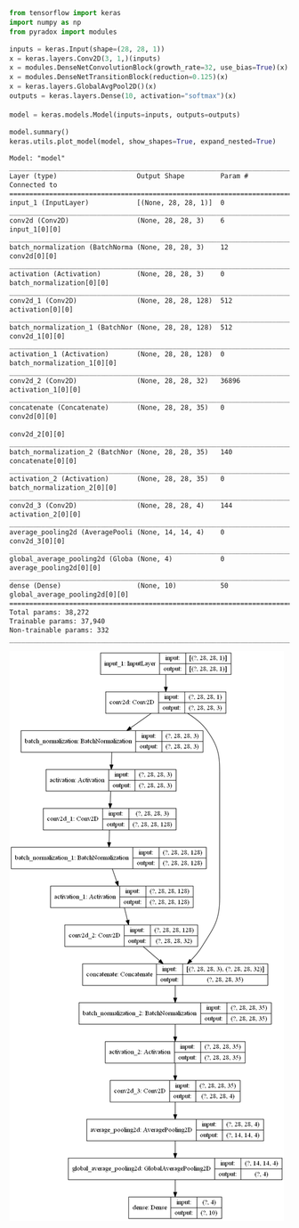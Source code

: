 ```python
from tensorflow import keras
import numpy as np
from pyradox import modules
```


```python
inputs = keras.Input(shape=(28, 28, 1))
x = keras.layers.Conv2D(3, 1,)(inputs)
x = modules.DenseNetConvolutionBlock(growth_rate=32, use_bias=True)(x)
x = modules.DenseNetTransitionBlock(reduction=0.125)(x)
x = keras.layers.GlobalAvgPool2D()(x)
outputs = keras.layers.Dense(10, activation="softmax")(x)

model = keras.models.Model(inputs=inputs, outputs=outputs) 
```


```python
model.summary()
keras.utils.plot_model(model, show_shapes=True, expand_nested=True)
```

    Model: "model"
    __________________________________________________________________________________________________
    Layer (type)                    Output Shape         Param #     Connected to                     
    ==================================================================================================
    input_1 (InputLayer)            [(None, 28, 28, 1)]  0                                            
    __________________________________________________________________________________________________
    conv2d (Conv2D)                 (None, 28, 28, 3)    6           input_1[0][0]                    
    __________________________________________________________________________________________________
    batch_normalization (BatchNorma (None, 28, 28, 3)    12          conv2d[0][0]                     
    __________________________________________________________________________________________________
    activation (Activation)         (None, 28, 28, 3)    0           batch_normalization[0][0]        
    __________________________________________________________________________________________________
    conv2d_1 (Conv2D)               (None, 28, 28, 128)  512         activation[0][0]                 
    __________________________________________________________________________________________________
    batch_normalization_1 (BatchNor (None, 28, 28, 128)  512         conv2d_1[0][0]                   
    __________________________________________________________________________________________________
    activation_1 (Activation)       (None, 28, 28, 128)  0           batch_normalization_1[0][0]      
    __________________________________________________________________________________________________
    conv2d_2 (Conv2D)               (None, 28, 28, 32)   36896       activation_1[0][0]               
    __________________________________________________________________________________________________
    concatenate (Concatenate)       (None, 28, 28, 35)   0           conv2d[0][0]                     
                                                                     conv2d_2[0][0]                   
    __________________________________________________________________________________________________
    batch_normalization_2 (BatchNor (None, 28, 28, 35)   140         concatenate[0][0]                
    __________________________________________________________________________________________________
    activation_2 (Activation)       (None, 28, 28, 35)   0           batch_normalization_2[0][0]      
    __________________________________________________________________________________________________
    conv2d_3 (Conv2D)               (None, 28, 28, 4)    144         activation_2[0][0]               
    __________________________________________________________________________________________________
    average_pooling2d (AveragePooli (None, 14, 14, 4)    0           conv2d_3[0][0]                   
    __________________________________________________________________________________________________
    global_average_pooling2d (Globa (None, 4)            0           average_pooling2d[0][0]          
    __________________________________________________________________________________________________
    dense (Dense)                   (None, 10)           50          global_average_pooling2d[0][0]   
    ==================================================================================================
    Total params: 38,272
    Trainable params: 37,940
    Non-trainable params: 332
    __________________________________________________________________________________________________
    




![png](output_4_1.png)

